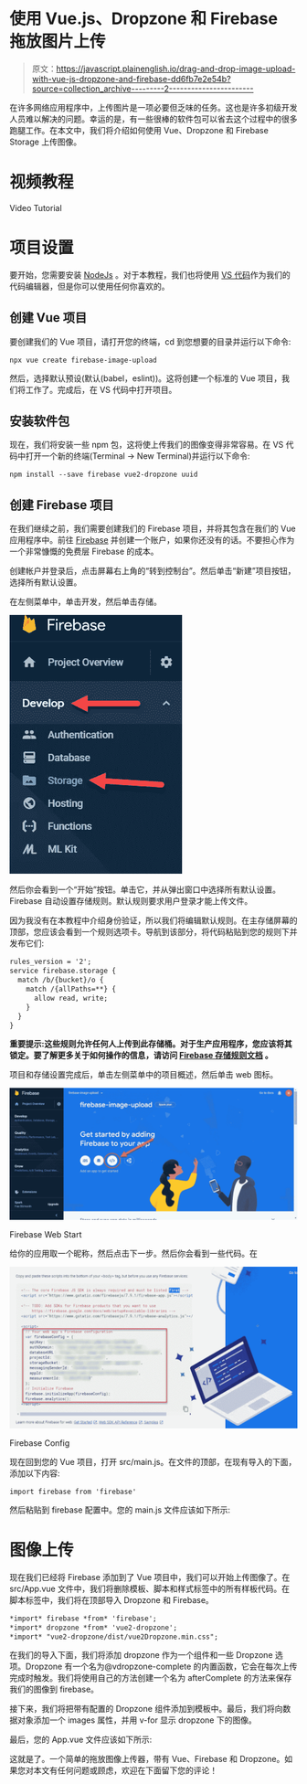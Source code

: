 # 使用 Vue.js、Dropzone 和 Firebase 拖放图片上传

> 原文：<https://javascript.plainenglish.io/drag-and-drop-image-upload-with-vue-js-dropzone-and-firebase-dd6fb7e2e54b?source=collection_archive---------2----------------------->

在许多网络应用程序中，上传图片是一项必要但乏味的任务。这也是许多初级开发人员难以解决的问题。幸运的是，有一些很棒的软件包可以省去这个过程中的很多跑腿工作。在本文中，我们将介绍如何使用 Vue、Dropzone 和 Firebase Storage 上传图像。

# 视频教程

Video Tutorial

# 项目设置

要开始，您需要安装 [NodeJs](https://nodejs.org/) 。对于本教程，我们也将使用 [VS 代码](https://code.visualstudio.com/)作为我们的代码编辑器，但是你可以使用任何你喜欢的。

## 创建 Vue 项目

要创建我们的 Vue 项目，请打开您的终端，cd 到您想要的目录并运行以下命令:

```
npx vue create firebase-image-upload
```

然后，选择默认预设(默认(babel，eslint))。这将创建一个标准的 Vue 项目，我们将工作了。完成后，在 VS 代码中打开项目。

## 安装软件包

现在，我们将安装一些 npm 包，这将使上传我们的图像变得非常容易。在 VS 代码中打开一个新的终端(Terminal -> New Terminal)并运行以下命令:

```
npm install --save firebase vue2-dropzone uuid
```

## 创建 Firebase 项目

在我们继续之前，我们需要创建我们的 Firebase 项目，并将其包含在我们的 Vue 应用程序中。前往 [Firebase](https://firebase.google.com/) 并创建一个账户，如果你还没有的话。不要担心作为一个非常慷慨的免费层 Firebase 的成本。

创建帐户并登录后，点击屏幕右上角的“转到控制台”。然后单击“新建”项目按钮，选择所有默认设置。

在左侧菜单中，单击开发，然后单击存储。

![](img/994672aa2558e1b1b25c72a5e6b4c46f.png)

然后你会看到一个“开始”按钮。单击它，并从弹出窗口中选择所有默认设置。Firebase 自动设置存储规则。默认规则要求用户登录才能上传文件。

因为我没有在本教程中介绍身份验证，所以我们将编辑默认规则。在主存储屏幕的顶部，您应该会看到一个规则选项卡。导航到该部分，将代码粘贴到您的规则下并发布它们:

```
rules_version = '2';
service firebase.storage {
  match /b/{bucket}/o {
    match /{allPaths=**} {
      allow read, write;
    }
  }
}
```

****重要提示:这些规则允许任何人上传到此存储桶。对于生产应用程序，您应该将其锁定。要了解更多关于如何操作的信息，请访问** [**Firebase 存储规则文档**](https://firebase.google.com/docs/storage/security/start) **。****

项目和存储设置完成后，单击左侧菜单中的项目概述，然后单击 web 图标。

![](img/876ee48b427dd09b12e696a876ac14ea.png)

Firebase Web Start

给你的应用取一个昵称，然后点击下一步。然后你会看到一些代码。在

![](img/8c82a8d8d72eda32ae394749b2c9289c.png)

Firebase Config

现在回到您的 Vue 项目，打开 src/main.js。在文件的顶部，在现有导入的下面，添加以下内容:

```
import firebase from 'firebase'
```

然后粘贴到 firebase 配置中。您的 main.js 文件应该如下所示:

# 图像上传

现在我们已经将 Firebase 添加到了 Vue 项目中，我们可以开始上传图像了。在 src/App.vue 文件中，我们将删除模板、脚本和样式标签中的所有样板代码。在脚本标签中，我们将在顶部导入 Dropzone 和 Firebase。

```
*import* firebase *from* 'firebase';
*import* dropzone *from* 'vue2-dropzone';
*import* "vue2-dropzone/dist/vue2Dropzone.min.css";
```

在我们的导入下面，我们将添加 dropzone 作为一个组件和一些 Dropzone 选项。Dropzone 有一个名为@vdropzone-complete 的内置函数，它会在每次上传完成时触发。我们将使用自己的方法创建一个名为 afterComplete 的方法来保存我们的图像到 firebase。

接下来，我们将把带有配置的 Dropzone 组件添加到模板中。最后，我们将向数据对象添加一个 images 属性，并用 v-for 显示 dropzone 下的图像。

最后，您的 App.vue 文件应该如下所示:

这就是了。一个简单的拖放图像上传器，带有 Vue、Firebase 和 Dropzone。如果您对本文有任何问题或顾虑，欢迎在下面留下您的评论！